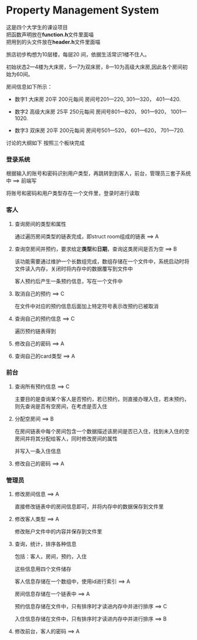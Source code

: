 # Property Management System

这是四个大学生的课设项目  
把函数声明放在**function.h**文件里面喵  
把用到的头文件放在**header.h**文件里面喵  

旅店初步构想为10层楼，每层20 间，依据生活常识1楼不住人。

初始状态2—4楼为大床房，5—7为双床房，8—10为高级大床房,因此各个房间初始为60间。

房间信息如下所示：

- 数字1  大床房  20平  200元每间  房间号201—220,   301—320， 401—420.

- 数字2  高级大床房  25平  250元每间  房间号801—820， 901—920， 1001—1020.

- 数字3  双床房  20平  200元每间  房间号501—520， 601—620， 701—720.

讨论的大纲如下 按照三个板块完成

### 登录系统

根据输入的账号和密码识别用户类型，再跳转到到客人，前台，管理员三套子系统中 ==> 前端写

将账号和密码和用户类型存在一个文件里，登录时进行读取

### 客人

1. 查询房间的类型和属性

   通过遍历房间类型的链表完成，即struct room组成的链表 ==> A

2. 查询空房间并预约，要求给定**类型**和**日期**，查询这类房间是否为空 ==> B

   该功能需要通过维护一个长数组完成，数组存储在一个文件中，系统启动时将文件读入内存，关闭时将内存中的数据覆写到文件中
  
   客人预约后产生一条预约信息，写在一个文件中

3. 取消自己的预约 ==> C

   在文件中对应的预约信息后面加上特定符号表示改预约已被取消

4. 查询自己的预约信息 ==> C

   遍历预约链表得到

5. 修改自己的密码 ==> A

6. 查询自己的card类型 ==> A

### 前台

1. 查询所有预约信息 ==> C

   主要目的是查询某个客人是否预约，若已预约，则直接办理入住，若未预约，则先查询是否有空房间，在考虑是否入住

2. 分配空房间 ==> B

   在房间链表中每个房间包含一个数据描述该房间是否已入住，找到未入住的空房间并将其分配给客人，同时修改房间的属性

   并写入一条入住信息

3. 修改自己的密码 ==> A

### 管理员

1. 修改房间信息 ==> A

   直接修改链表中的房间信息即可，并将内存中的数据保存到文件里

2. 修改客人类型 ==> A

   修改账户文件中的内容并保存到文件里

3. 查询，统计，排序各种信息

   包括：客人，房间，预约，入住

   这些信息用四个文件储存
    
   客人信息存储在一个数组中，使用id进行索引 ==> A

   房间信息存储在一个链表中 ==> A

   预约信息存储在文件中，只有排序时才读进内存中并进行排序 ==> C
    
   入住信息存储在文件中，只有排序时才读进内存中并进行排序 ==> B

4. 修改前台，客人的密码 ==> A
